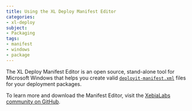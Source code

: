 ```yaml
---
title: Using the XL Deploy Manifest Editor
categories:
- xl-deploy
subject:
- Packaging
tags:
- manifest
- windows
- package
---
```


The XL Deploy Manifest Editor is an open source, stand-alone tool for Microsoft Windows that helps you create valid [`deployit-manifest.xml`](/xl-deploy/concept/xl-deploy-manifest-format.html) files for your deployment packages.

To learn more and download the Manifest Editor, visit the [XebiaLabs community on GitHub](https://github.com/xebialabs-community/xld-manifest-editor).
